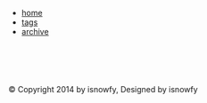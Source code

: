 <!DOCTYPE HTML>
<html>
<head>
    <meta charset="UTF-8">
    <meta name="viewport" content="width=device-width, initial-scale=1.0"/>
    <meta name="Keywords" content="blog"/>
    <meta name="Description" content="blog"/>
    <title>Simple</title>
    <link rel="shortcut icon" href="/static/favicon.png"/>
    <link rel="stylesheet" type="text/css" href="/main.css" />
</head>
<body>
<div class="main">
    <div class="header">
    	<ul id="pages">
            <li><a href="/">home</a></li>
            <li><a href="/#/tags">tags</a></li>
            <li><a href="/#/archive">archive</a></li>
    	</ul>
    </div>
	<div class="wrap-header">
	<h1>
    <a href="/" id="title"></a>
	</h1>
	</div>
<div id="md" style="display: none;">
<!-- markdown -->
##  <font color=DodgerBlue>1.  What is Indirect Inference Method?</font> 

We've just seen an example in the last post that sometimes, `Generated Method of Moment ` and `Maximum Likelihood Estimation` don't work when it's difficult to find an explicit expression of target function. 

`Simulated Method of Moment` uses a series of simulated pseudo data to minimise the distance between the moment of pseudo data and that of real data. However, sometimes, even the moments are not promising enough especially when we search a specific property. Then, we want to generalise the moment estimation to statistics estimation, in this case, we can choose  `Indirect Inference` method to estimate the parameters.

In fact, `Simulated Method of Moment` is a special case of `Indirect Inference`Method when the statistics are the moments of data.

##  <font color=DodgerBlue>2.  Indirect Inference Method</font> 

First, given an initial set of parameters $  \theta \in \Theta \subset \mathbb{R}^d  $ we simulate a series of data $ \\{y _i(\theta)\\} _{i =1,2,...,N} $ following the model $F(\theta)$.

Then, we want to find an auxiliary model $G(\mu)$, where $\mu \in U \subset \mathbb{R}^r $ where $r\geq d$, so that a direct method of estimation is feasible, supposing the target function to be maximised is  $Q(\mu)$ then:

$$
\tilde{\mu} _ G = \underset{\mu\in \mathbb{R}^r }{arg max} \ \ Q(y; \mu)
$$

For the real data set $\\{y _t\\}  _{t =1,2,...,T}$, we can easily compute $\tilde\mu _G$:

$$
\tilde{\mu} _ G = \underset{\mu\in \mathbb{R}^r }{arg max}\ \  Q(  \\{ y _t\\} _ {t= 1,2,...T}; \mu)
$$

The same for the simulated pseudo data:
$$
\tilde{\mu} _ G(\theta) = \underset{\mu\in \mathbb{R}^r }{arg max}\ \  Q(  \\{ y _i(\theta)\\} _ {i= 1,2,...N}; \mu)
$$

Our problem becomes:

$$
\hat{\theta} = \underset { \theta \in \mathbb{R}^d}{arg min} [\tilde{\mu} _ G(\theta)-\tilde{\mu} _ G]^T \Omega  [\tilde{\mu} _ G(\theta)-\tilde{\mu} _ G]
$$

where $ \Omega$ is the symmetric positive definite weight matrix. 

##  <font color=DodgerBlue>3. Use in Stochastic Volatility model</font> 

Our model to be estimated is: 

$$
y _t = e^{h _t/2} u _t
$$
$$
h _t = a + b h _{t-1} + \sigma \epsilon _t
$$
where:
$$
\mathcal{N}(0,1)\sim u _t \perp \epsilon _t \sim \mathcal{N}(0,1)
$$

and

$$
h_1 \sim \mathcal{N}(\frac{a}{1-b},\frac{\sigma^2}{1-b^2})
$$

so : $\theta = (a, b, \sigma) \in \mathbb{R} \times (-1,1) \times  \mathbb{R} ^*$

We choose an auxiliary model $G(\mu)$:

$$
ln(y _t^2) = \mu _1 ln(y _{t-1}^2)+ \mu _2 + \mu _3 e _t 
$$

where $e_t$ is the residual of the model and satisfies $e _t \sim i.i.d. \mathcal{N}(0,1)$ , and $\mu = (\mu _1, \mu _2, \mu _3) \in (-1,1) \times \mathbb{R} \times \mathbb{R}^*$.

$\hat{\mu} $can be the ML estimators of $G(\mu)$ model. 
<!-- markdown end -->
</div>
<div class="entry" id="main">
<!-- content -->

<!-- content end -->
</div>
<br>
<br>
    <div id="disqus_thread"></div>
	<div class="footer">
		<p>© Copyright 2014 by isnowfy, Designed by isnowfy</p>
	</div>
</div>
<script src="main.js"></script>
<script id="content" type="text/mustache">
    <h1>{{title}}</h1>
    <div class="tag">
    {{date}}
    {{#tags}}
    <a href="/#/tag/{{name}}">#{{name}}</a>
    {{/tags}}
    </div>
</script>
<script id="pagesTemplate" type="text/mustache">
    {{#pages}}
    <li>
        <a href="{{path}}">{{title}}</a>
    </li>
    {{/pages}}
</script>
<script>
$(document).ready(function() {
    $.ajax({
        url: "main.json",
        type: "GET",
        dataType: "json",
        success: function(data) {
            $("#title").html(data.name);
            var pagesTemplate = Hogan.compile($("#pagesTemplate").html());
            var pagesHtml = pagesTemplate.render({"pages": data.pages});
            $("#pages").append(pagesHtml);
            //path
            var path = "indirect_inference.md";
            //path end
            var now = 0;
            for (var i = 0; i < data.posts.length; ++i)
                if (path == data.posts[i].path)
                    now = i;
            var post = data.posts[now];
            var tmp = post.tags.split(" ");
            var tags = [];
            for (var i = 0; i < tmp.length; ++i)
                if (tmp[i].length > 0)
                    tags.push({"name": tmp[i]});
            var contentTemplate = Hogan.compile($("#content").html());
            var contentHtml = contentTemplate.render({"title": post.title, "tags": tags, "date": post.date});
            $("#main").prepend(contentHtml);
            if (data.disqus_shortname.length > 0) {
                var disqus_shortname = data.disqus_shortname;
                (function() {
                    var dsq = document.createElement('script'); dsq.type = 'text/javascript'; dsq.async = true;
                    dsq.src = '//' + disqus_shortname + '.disqus.com/embed.js';
                    (document.getElementsByTagName('head')[0] || document.getElementsByTagName('body')[0]).appendChild(dsq);
                })();
            }
        }
    });
});
</script>
<script src="http://cdn.mathjax.org/mathjax/latest/MathJax.js?config=TeX-AMS-MML_HTMLorMML"></script>
<script type="text/x-mathjax-config">
    MathJax.Hub.Config({tex2jax: {inlineMath: [['$','$'], ["\\(", "\\)"]], processEscapes: true}});
</script>
</body>
</html>
